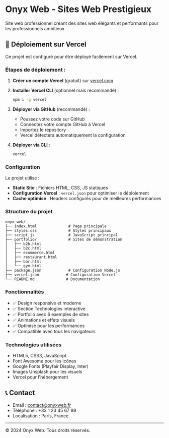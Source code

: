 # Onyx Web - Sites Web Prestigieux

Site web professionnel créant des sites web élégants et performants pour les professionnels ambitieux.

## 🚀 Déploiement sur Vercel

Ce projet est configuré pour être déployé facilement sur Vercel.

### Étapes de déploiement :

1. **Créer un compte Vercel** (gratuit) sur [vercel.com](https://vercel.com)

2. **Installer Vercel CLI** (optionnel mais recommandé) :
   ```bash
   npm i -g vercel
   ```

3. **Déployer via GitHub** (recommandé) :
   - Poussez votre code sur GitHub
   - Connectez votre compte GitHub à Vercel
   - Importez le repository
   - Vercel détectera automatiquement la configuration

4. **Déployer via CLI** :
   ```bash
   vercel
   ```

### Configuration

Le projet utilise :
- **Static Site** : Fichiers HTML, CSS, JS statiques
- **Configuration Vercel** : `vercel.json` pour optimiser le déploiement
- **Cache optimisé** : Headers configurés pour de meilleures performances

### Structure du projet

```
onyx-web/
├── index.html              # Page principale
├── styles.css              # Styles principaux
├── script.js               # JavaScript principal
├── portfolio/              # Sites de démonstration
│   ├── b2b.html
│   ├── b2c.html
│   ├── ecommerce.html
│   ├── restaurant.html
│   ├── bar.html
│   └── gym.html
├── package.json            # Configuration Node.js
├── vercel.json            # Configuration Vercel
└── README.md              # Documentation
```

### Fonctionnalités

- ✅ Design responsive et moderne
- ✅ Section Technologies interactive
- ✅ Portfolio avec 6 exemples de sites
- ✅ Animations et effets visuels
- ✅ Optimisé pour les performances
- ✅ Compatible avec tous les navigateurs

### Technologies utilisées

- HTML5, CSS3, JavaScript
- Font Awesome pour les icônes
- Google Fonts (Playfair Display, Inter)
- Images Unsplash pour les visuels
- Vercel pour l'hébergement

## 📞 Contact

- Email : contact@onyxweb.fr
- Téléphone : +33 1 23 45 67 89
- Localisation : Paris, France

---

© 2024 Onyx Web. Tous droits réservés.
